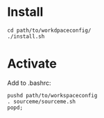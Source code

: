 # Install

```
cd path/to/workdpaceconfig/
./install.sh
```
# Activate
Add to .bashrc:
```
pushd path/to/workspaceconfig
. sourceme/sourceme.sh
popd;
```


